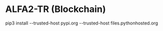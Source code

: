# ALFA2-TR (Blockchain)

pip3 install --trusted-host pypi.org --trusted-host files.pythonhosted.org <app>